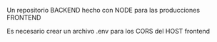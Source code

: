 Un repositorio BACKEND hecho con NODE para las producciones FRONTEND

Es necesario crear un archivo .env para los CORS del HOST frontend